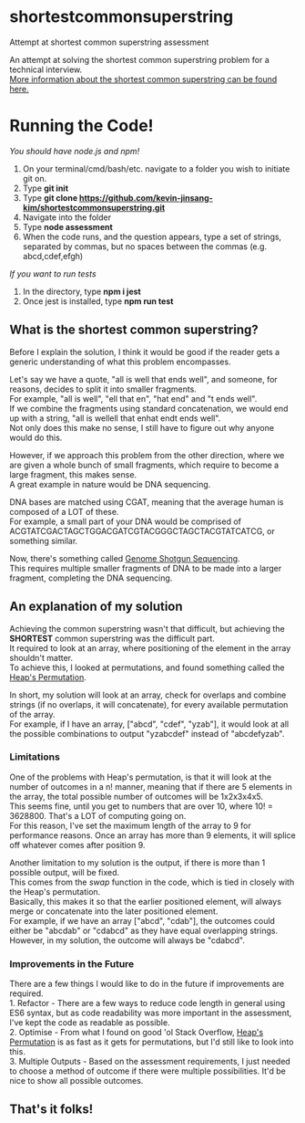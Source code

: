 # shortestcommonsuperstring
Attempt at shortest common superstring assessment

An attempt at solving the shortest common superstring problem for a technical interview.<br>
<a href=https://en.wikipedia.org/wiki/Shortest_common_supersequence_problem>More information about the shortest common superstring can be found here.</a>

<h1>Running the Code!</h1>

<i>You should have node.js and npm!</i>
1. On your terminal/cmd/bash/etc. navigate to a folder you wish to initiate git on.
2. Type <strong>git init</strong>
3. Type <strong>git clone https://github.com/kevin-jinsang-kim/shortestcommonsuperstring.git</strong>
4. Navigate into the folder
5. Type <strong>node assessment</strong>
6. When the code runs, and the question appears, type a set of strings, separated by commas, but no spaces between the commas (e.g. abcd,cdef,efgh)

<i>If you want to run tests</i>
1. In the directory, type <strong>npm i jest</strong>
2. Once jest is installed, type <strong>npm run test</strong>


<h2>What is the shortest common superstring?</h2>

Before I explain the solution, I think it would be good if the reader gets a generic understanding of what this problem encompasses.

Let's say we have a quote, "all is well that ends well", and someone, for reasons, decides to split it into smaller fragments.<br>
For example, "all is well", "ell that en", "hat end" and "t ends well".<br>
If we combine the fragments using standard concatenation, we would end up with a string, "all is wellell that enhat endt ends well".<br>
Not only does this make no sense, I still have to figure out why anyone would do this.

However, if we approach this problem from the other direction, where we are given a whole bunch of small fragments, which require to become a large fragment, this makes sense.<br>
A great example in nature would be DNA sequencing. <br>

DNA bases are matched using CGAT, meaning that the average human is composed of a LOT of these. <br/>
For example, a small part of your DNA would be comprised of ACGTATCGACTAGCTGGACGATCGTACGGGCTAGCTACGTATCATCG, or something similar.

Now, there's something called <a href=https://en.wikipedia.org/wiki/Shotgun_sequencing>Genome Shotgun Sequencing</a>.<br>
This requires multiple smaller fragments of DNA to be made into a larger fragment, completing the DNA sequencing.


<h2>An explanation of my solution</h2>

Achieving the common superstring wasn't that difficult, but achieving the <strong>SHORTEST</strong> common superstring was the difficult part.<br>
It required to look at an array, where positioning of the element in the array shouldn't matter.<br>
To achieve this, I looked at permutations, and found something called the <a href=https://en.wikipedia.org/wiki/Heap%27s_algorithm>Heap's Permutation</a>.<br>

In short, my solution will look at an array, check for overlaps and combine strings (if no overlaps, it will concatenate), for every available permutation of the array.<br>
For example, if I have an array, ["abcd", "cdef", "yzab"], it would look at all the possible combinations to output "yzabcdef" instead of "abcdefyzab".<br>

<h3>Limitations</h3>

One of the problems with Heap's permutation, is that it will look at the number of outcomes in a n! manner, meaning that if there are 5 elements in the array, the total possible number of outcomes will be 1x2x3x4x5. <br>
This seems fine, until you get to numbers that are over 10, where 10! = 3628800. That's a LOT of computing going on. <br>
For this reason, I've set the maximum length of the array to 9 for performance reasons. Once an array has more than 9 elements, it will splice off whatever comes after position 9.<br>

Another limitation to my solution is the output, if there is more than 1 possible output, will be fixed.<br>
This comes from the <i>swap</i> function in the code, which is tied in closely with the Heap's permutation.<br>
Basically, this makes it so that the earlier positioned element, will always merge or concatenate into the later positioned element.<br>
For example, if we have an array ["abcd", "cdab"], the outcomes could either be "abcdab" or "cdabcd" as they have equal overlapping strings.<br>
However, in my solution, the outcome will always be "cdabcd".

<h3>Improvements in the Future</h3>
There are a few things I would like to do in the future if improvements are required. <br>
1. Refactor - There are a few ways to reduce code length in general using ES6 syntax, but as code readability was more important in the assessment, I've kept the code as readable as possible.<br>
2. Optimise - From what I found on good 'ol Stack Overflow, <a href=https://stackoverflow.com/questions/37579994/generate-permutations-of-javascript-array>Heap's Permutation</a> is as fast as it gets for permutations, but I'd still like to look into this.<br>
3. Multiple Outputs - Based on the assessment requirements, I just needed to choose a method of outcome if there were multiple possibilities. It'd be nice to show all possible outcomes.

<h2>That's it folks!</h2>
